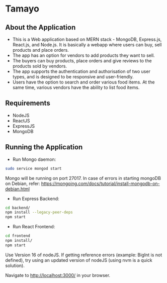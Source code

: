 # Tamayo

## About the Application

* This is a Web application based on MERN stack - MongoDB, Express.js, React.js, and Node.js. It is basically a webapp where users can buy, sell products and place orders.
* The app has an option for vendors to add products they want to sell.
* The buyers can buy products, place orders and give reviews to the products sold by vendors.
* The app supports the authentication and authorisation of two user types, and is designed to be responsive and user-friendly.
* Users have the option to search and order various food items. At the same time, various vendors have the ability to list food items.

## Requirements

* NodeJS
* ReactJS
* ExpressJS
* MongoDB

## Running the Application

* Run Mongo daemon:

```sh
sudo service mongod start
```

Mongo will be running on port 27017.
In case of errors in starting mongoDB on Debian, refer: https://mongoing.com/docs/tutorial/install-mongodb-on-debian.html

* Run Express Backend:

```sh
cd backend/
npm install --legacy-peer-deps 
npm start
```

* Run React Frontend:

```sh
cd frontend
npm install/
npm start
```
Use Version 16 of nodeJS. 
If getting reference errors (example: BigInt is not defined), try using an updated version of nodeJS (using nvm is a quick solution).

Navigate to [http://localhost:3000/](http://localhost:3000/) in your browser.

